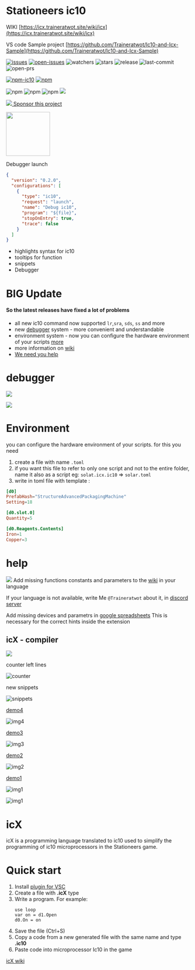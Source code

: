 # Stationeers ic10

WIKI [https://icx.traineratwot.site/wiki/icx](https://icx.traineratwot.site/wiki/icx)

VS code Sample
project [https://github.com/Traineratwot/Ic10-and-Icx-Sample](https://github.com/Traineratwot/Ic10-and-Icx-Sample)

[![issues](https://badgen.net/github/issues/Traineratwot/vscode-stationeers-ic10/)](https://github.com/Traineratwot/vscode-stationeers-ic10/issues?q=is%3Aissue)
[![open-issues](https://badgen.net/github/open-issues/Traineratwot/vscode-stationeers-ic10/)](https://github.com/Traineratwot/vscode-stationeers-ic10/issues)
![watchers](https://badgen.net/github/watchers/Traineratwot/vscode-stationeers-ic10/)
![stars](https://badgen.net/github/stars/Traineratwot/vscode-stationeers-ic10/)
![release](https://badgen.net/github/release/Traineratwot/vscode-stationeers-ic10/)
![last-commit](https://badgen.net/github/last-commit/Traineratwot/vscode-stationeers-ic10/)
![open-prs](https://badgen.net/github/open-prs/Traineratwot/vscode-stationeers-ic10/)

[![npm-ic10](https://badgen.net/npm/v/ic10?label=npm-ic10)](https://www.npmjs.com/package/ic10)
[![npm](https://badgen.net/vs-marketplace/v/Traineratwot.stationeers-ic10)](https://marketplace.visualstudio.com/items?itemName=Traineratwot.stationeers-ic10)

![npm](https://badgen.net/vs-marketplace/d/Traineratwot.stationeers-ic10)
![npm](https://badgen.net/vs-marketplace/i/Traineratwot.stationeers-ic10)
![npm](https://badgen.net/vs-marketplace/rating/Traineratwot.stationeers-ic10)
![](https://stat.aytour.ru/stat/b4b55c18a3677f92ff2fe4c73d2e55d3.png)

[![](https://i.imgur.com/cl0Xbq1.png)  Sponsor this project](https://www.patreon.com/traineratwot)

[<img src="https://assets-global.website-files.com/6257adef93867e50d84d30e2/636e0b52aa9e99b832574a53_full_logo_blurple_RGB.png" width="120"/>](https://discord.gg/KSVjXufkA9)

Debugger launch

```json
{
  "version": "0.2.0",
  "configurations": [
    {
      "type": "ic10",
      "request": "launch",
      "name": "Debug ic10",
      "program": "${file}",
      "stopOnEntry": true,
      "trace": false
    }
  ]
}

```

- highlights syntax for ic10
- tooltips for function
- snippets
- Debugger


# BIG Update
#### So the latest releases have fixed a lot of problems

- all new ic10 command now supported `lr`,`sra`, `sds`, `ss` and more
- new [debugger](#debugger) system - more convenient and understandable
- environment system - now you can configure the hardware environment of your scripts [more](#Environment)
- more information on [wiki](https://icx.traineratwot.site/wiki/ic10)
- [We need you help](#help)

# debugger
![](https://i.imgur.com/kFweq9N.jpeg)


![](https://i.imgur.com/pQ1faV0.gif)

# Environment
you can configure the hardware environment of your scripts. for this you need
1) create a file with name `.toml`
2) if you want this file to refer to only one script and not to the entire folder, name it also as a script eg: `solat.icx.ic10` => `solar.toml`
3) write in toml file with template : 
```toml
[d0]
PrefabHash="StructureAdvancedPackagingMachine"
Setting=18

[d0.slot.0]
Quantity=5

[d0.Reagents.Contents]
Iron=1
Copper=3
```

# help
![](https://hadtl54cswnmgshye9o3v63hrsaidvki.cdn-freehost.com.ua/wp-content/uploads/2014/10/We-Need-You.jpg)
Add missing functions constants and parameters to the [wiki](https://icx.traineratwot.site/wiki/ic10) in your language

If your language is not available, write Me `@Traineratwot` about it, in [discord server](https://discord.gg/KSVjXufkA9)

Add missing devices and parametrs in [google spreadsheets](https://docs.google.com/spreadsheets/d/11a_KlDoNv-ZDTKXhhw206uO0xge3_6s2BrCYBfZh86w/edit?usp=sharing)
This is necessary for the correct hints inside the extension


## icX - compiler

![](https://i.imgur.com/W4KRn28.png)

counter left lines

![counter](https://i.imgur.com/Y2MHtew.jpg)

new snippets

![snippets](https://i.imgur.com/Aokz1an.jpg)

[demo4](https://youtu.be/hYm49tz8V0A)

![img4](https://i.imgur.com/1H5azvo.gif)

[demo3](https://youtu.be/klg56OXbM3Q)

![img3](https://i.imgur.com/OYCpN7Z.gif)

[demo2](https://youtu.be/ims5SBcao64)

![img2](https://i.imgur.com/KQY21h6.gif)

[demo1](https://youtu.be/KAYrX01RgmA)

![img1](https://i.imgur.com/F1sGrVy.gif)

![img1](https://i.imgur.com/phOgb3n.jpeg)

# icX

icX is a programming language translated to ic10 used to simplify the programming of ic10 microprocessors in
the Stationeers game.

# Quick start

1. Install [plugin for VSC](https://marketplace.visualstudio.com/items?itemName=Traineratwot.stationeers-ic10)
2. Create a file with **.icX** type
3. Write a program. For example:
    ```
    use loop
    var on = d1.Open
    d0.On = on
    ```
4. Save the file (Ctrl+S)
5. Copy a code from a new generated file with the same name and type **.ic10**
6. Paste code into microprocessor Ic10 in the game

[icX wiki](https://icx.traineratwot.site/wiki/icx)
